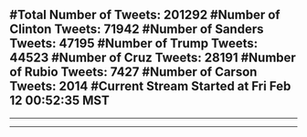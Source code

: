#Total Number of Tweets: 201292 
#Number of Clinton Tweets: 71942
#Number of Sanders Tweets: 47195
#Number of Trump Tweets: 44523
#Number of Cruz Tweets: 28191
#Number of Rubio Tweets: 7427
#Number of Carson Tweets: 2014
#Current Stream Started at Fri Feb 12 00:52:35 MST
---
---
---
